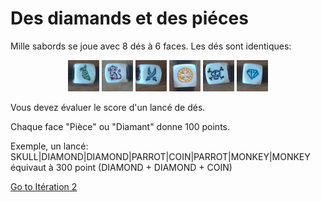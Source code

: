 # Des diamands et des piéces



Mille sabords se joue avec 8 dés à 6 faces. Les dés sont identiques:


<p align="center">
  <img width="50" height="50" src="img/dice_parrot.jpg">
  <img width="50" height="50" src="img/dice_monkey.jpg">
  <img width="50" height="50" src="img/dice_saber.jpg">
  <img width="50" height="50" src="img/dice_coin.jpg">
  <img width="50" height="50" src="img/dice_skull.jpg">
  <img width="50" height="50" src="img/dice_diamond.jpg">
</p>


Vous devez évaluer le score d'un lancé de dés.


Chaque face "Pièce" ou "Diamant" donne 100 points.

Exemple, un lancé: SKULL|DIAMOND|DIAMOND|PARROT|COIN|PARROT|MONKEY|MONKEY équivaut à 300 point (DIAMOND + DIAMOND + COIN)



  <a href="/katas/sabords/iteration02.html">Go to Itération 2</a> <br>

